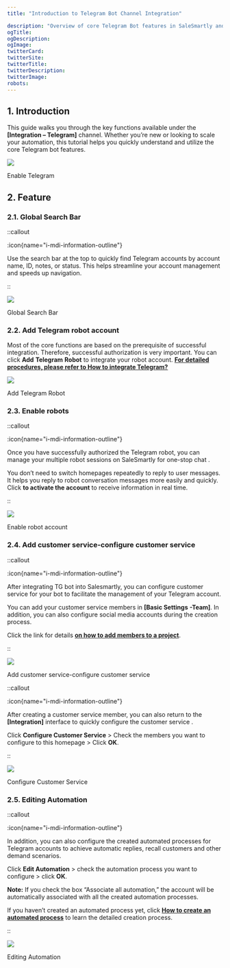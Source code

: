 ```yaml
---
title: "Introduction to Telegram Bot Channel Integration"

description: "Overview of core Telegram Bot features in SaleSmartly and how to get started quickly"
ogTitle:
ogDescription:
ogImage:
twitterCard:
twitterSite:
twitterTitle:
twitterDescription:
twitterImage:
robots:
---
```


## 1. Introduction

This guide walks you through the key functions available under the **[Integration – Telegram]** channel. Whether you’re new or looking to scale your automation, this tutorial helps you quickly understand and utilize the core Telegram bot features.

![](https://resource.helplook.net/docker_production/ulybx9/article/d7SCzE0I/67f73233ca664.png)

Enable Telegram

## 2. Feature

### 2.1. Global Search Bar

::callout

:icon{name="i-mdi-information-outline"}

Use the search bar at the top to quickly find Telegram accounts by account name, ID, notes, or status. This helps streamline your account management and speeds up navigation.

::

![](https://resource.helplook.net/docker_production/ulybx9/article/d7SCzE0I/67f7351ea6f07.png)

Global Search Bar

### 2.2. Add Telegram robot account

Most of the core functions are based on the prerequisite of successful integration. Therefore, successful authorization is very important. You can click **Add** **Telegram** **Robot** to integrate your robot account. [**For detailed procedures, please refer to How to integrate Telegram?**](https://help-en.salesmartly.com/docs/integrate-telegram-bot/)

![](https://resource.helplook.net/docker_production/ulybx9/article/d7SCzE0I/67f7356ce5e17.png)

Add Telegram Robot

### 2.3. Enable robots

::callout

:icon{name="i-mdi-information-outline"}

Once you have successfully authorized the Telegram robot, you can manage your multiple robot sessions on SaleSmartly for one-stop chat .

You don’t need to switch homepages repeatedly to reply to user messages. It helps you reply to robot conversation messages more easily and quickly. Click **to activate the account** to receive information in real time.

::

![](https://resource.helplook.net/docker_production/ulybx9/article/d7SCzE0I/67f735ce085da.png)

Enable robot account

### 2.4. Add customer service-configure customer service

::callout

:icon{name="i-mdi-information-outline"}

After integrating TG bot into Salesmartly, you can configure customer service for your bot to facilitate the management of your Telegram account.

You can add your customer service members in **[Basic Settings** **-Team]**. In addition, you can also configure social media accounts during the creation process.

Click the link for details [**on how to add members to a project**](https://help-en.salesmartly.com/docs/team-management/#b17ce222c7a6ab9c0f2ce16d9b315e44).

::

![](https://resource.helplook.net/docker_production/ulybx9/article/d7SCzE0I/67f73c47ed565.png)

Add customer service-configure customer service

::callout

:icon{name="i-mdi-information-outline"}

After creating a customer service member, you can also return to the **[Integration]** interface to quickly configure the customer service .

Click **Configure Customer Service** > Check the members you want to configure to this homepage > Click **OK**.

::

![](https://resource.helplook.net/docker_production/ulybx9/article/d7SCzE0I/67f736fa6bab1.png)

Configure Customer Service

### 2.5. Editing Automation

::callout

:icon{name="i-mdi-information-outline"}

In addition, you can also configure the created automated processes for Telegram accounts to achieve automatic replies, recall customers and other demand scenarios.

Click **Edit Automation** > check the automation process you want to configure > click **OK**.

**Note:** If you check the box “Associate all automation,” the account will be automatically associated with all the created automation processes.

If you haven’t created an automated process yet, click [**How to create an automated process**](https://help-en.salesmartly.com/docs/automate-processes/) to learn the detailed creation process.

::

![](https://resource.helplook.net/docker_production/ulybx9/article/d7SCzE0I/67f737c0f0fcb.png)

Editing Automation
